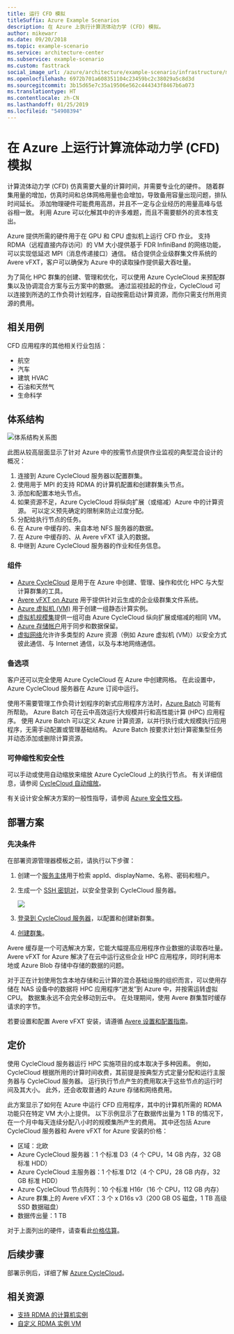 ```yaml
---
title: 运行 CFD 模拟
titleSuffix: Azure Example Scenarios
description: 在 Azure 上执行计算流体动力学 (CFD) 模拟。
author: mikewarr
ms.date: 09/20/2018
ms.topic: example-scenario
ms.service: architecture-center
ms.subservice: example-scenario
ms.custom: fasttrack
social_image_url: /azure/architecture/example-scenario/infrastructure/media/architecture-hpc-cfd.png
ms.openlocfilehash: 6972b701a608351104c23459bc2c38029a5c8d3d
ms.sourcegitcommit: 3b15d65e7c35a19506e562c444343f8467b6a073
ms.translationtype: HT
ms.contentlocale: zh-CN
ms.lasthandoff: 01/25/2019
ms.locfileid: "54908394"
---
```

# <a name="running-computational-fluid-dynamics-cfd-simulations-on-azure"></a>在 Azure 上运行计算流体动力学 (CFD) 模拟

计算流体动力学 (CFD) 仿真需要大量的计算时间，并需要专业化的硬件。 随着群集用量的增加，仿真时间和总体网格用量也会增加，导致备用容量出现问题，排队时间延长。 添加物理硬件可能费用高昂，并且不一定与企业经历的用量高峰与低谷相一致。 利用 Azure 可以化解其中的许多难题，而且不需要额外的资本性支出。

Azure 提供所需的硬件用于在 GPU 和 CPU 虚拟机上运行 CFD 作业。 支持 RDMA（远程直接内存访问）的 VM 大小提供基于 FDR InfiniBand 的网络功能，可以实现低延迟 MPI（消息传递接口）通信。 结合提供企业级群集文件系统的 Avere vFXT，客户可以确保为 Azure 中的读取操作提供最大吞吐量。

为了简化 HPC 群集的创建、管理和优化，可以使用 Azure CycleCloud 来预配群集以及协调混合方案与云方案中的数据。 通过监视挂起的作业，CycleCloud 可以连接到所选的工作负荷计划程序，自动按需启动计算资源，而你只需支付所用资源的费用。

## <a name="relevant-use-cases"></a>相关用例

CFD 应用程序的其他相关行业包括：

- 航空
- 汽车
- 建筑 HVAC
- 石油和天然气
- 生命科学

## <a name="architecture"></a>体系结构

![体系结构关系图][architecture]

此图从较高层面显示了针对 Azure 中的按需节点提供作业监视的典型混合设计的概况：

1. 连接到 Azure CycleCloud 服务器以配置群集。
2. 使用用于 MPI 的支持 RDMA 的计算机配置和创建群集头节点。
3. 添加和配置本地头节点。
4. 如果资源不足，Azure CycleCloud 将纵向扩展（或缩减）Azure 中的计算资源。 可以定义预先确定的限制来防止过度分配。
5. 分配给执行节点的任务。
6. 在 Azure 中缓存的、来自本地 NFS 服务器的数据。
7. 在 Azure 中缓存的、从 Avere vFXT 读入的数据。
8. 中继到 Azure CycleCloud 服务器的作业和任务信息。

### <a name="components"></a>组件

- [Azure CycleCloud][cyclecloud] 是用于在 Azure 中创建、管理、操作和优化 HPC 与大型计算群集的工具。
- [Avere vFXT on Azure][avere] 用于提供针对云生成的企业级群集文件系统。
- [Azure 虚拟机 (VM)][vms] 用于创建一组静态计算实例。
- [虚拟机规模集][vmss]提供一组可由 Azure CycleCloud 纵向扩展或缩减的相同 VM。
- [Azure 存储帐户](/azure/storage/common/storage-introduction)用于同步和数据保留。
- [虚拟网络](/azure/virtual-network/virtual-networks-overview)允许许多类型的 Azure 资源（例如 Azure 虚拟机 (VM)）以安全方式彼此通信、与 Internet 通信，以及与本地网络通信。

### <a name="alternatives"></a>备选项

客户还可以完全使用 Azure CycleCloud 在 Azure 中创建网格。 在此设置中，Azure CycleCloud 服务器在 Azure 订阅中运行。

使用不需要管理工作负荷计划程序的新式应用程序方法时，[Azure Batch][batch] 可能有所帮助。 Azure Batch 可在云中高效运行大规模并行和高性能计算 (HPC) 应用程序。 使用 Azure Batch 可以定义 Azure 计算资源，以并行执行或大规模执行应用程序，无需手动配置或管理基础结构。 Azure Batch 按要求计划计算密集型任务并动态添加或删除计算资源。

### <a name="scalability-and-security"></a>可伸缩性和安全性

可以手动或使用自动缩放来缩放 Azure CycleCloud 上的执行节点。 有关详细信息，请参阅 [CycleCloud 自动缩放][cycle-scale]。

有关设计安全解决方案的一般性指导，请参阅 [Azure 安全性文档][security]。

## <a name="deploy-the-scenario"></a>部署方案

### <a name="prerequisites"></a>先决条件

在部署资源管理器模板之前，请执行以下步骤：

1. 创建一个[服务主体][cycle-svcprin]用于检索 appId、displayName、名称、密码和租户。
2. 生成一个 [SSH 密钥对][cycle-ssh]，以安全登录到 CycleCloud 服务器。

    <!-- markdownlint-disable MD033 -->

    <a href="https://portal.azure.com/#create/Microsoft.Template/uri/https%3A%2F%2Fraw.githubusercontent.com%2FCycleCloudCommunity%2Fcyclecloud_arm%2Fmaster%2Fazuredeploy.json" target="_blank">
        <img src="https://azuredeploy.net/deploybutton.png"/>
    </a>

    <!-- markdownlint-enable MD033 -->

3. [登录到 CycleCloud 服务器][cycle-login]，以配置和创建新群集。
4. [创建群集][cycle-create]。

Avere 缓存是一个可选解决方案，它能大幅提高应用程序作业数据的读取吞吐量。 Avere vFXT for Azure 解决了在云中运行这些企业 HPC 应用程序，同时利用本地或 Azure Blob 存储中存储的数据的问题。

对于正在计划使用包含本地存储和云计算的混合基础设施的组织而言，可以使用存储在 NAS 设备中的数据将 HPC 应用程序“迸发”到 Azure 中，并按需运转虚拟 CPU。 数据集永远不会完全移动到云中。 在处理期间，使用 Avere 群集暂时缓存请求的字节。

若要设置和配置 Avere vFXT 安装，请遵循 [Avere 设置和配置指南][avere]。

## <a name="pricing"></a>定价

使用 CycleCloud 服务器运行 HPC 实施项目的成本取决于多种因素。 例如，CycleCloud 根据所用的计算时间收费，其前提是按典型方式定量分配和运行主服务器与 CycleCloud 服务器。 运行执行节点产生的费用取决于这些节点的运行时间及其大小。 此外，还会收取普通的 Azure 存储和网络费用。

此方案显示了如何在 Azure 中运行 CFD 应用程序，其中的计算机所需的 RDMA 功能只在特定 VM 大小上提供。 以下示例显示了在数据传出量为 1 TB 的情况下，在一个月中每天连续分配八小时的规模集所产生的费用。 其中还包括 Azure CycleCloud 服务器和 Avere vFXT for Azure 安装的价格：

- 区域：北欧
- Azure CycleCloud 服务器：1 个标准 D3（4 个 CPU，14 GB 内存，32 GB 标准 HDD）
- Azure CycleCloud 主服务器：1 个标准 D12（4 个 CPU，28 GB 内存，32 GB 标准 HDD）
- Azure CycleCloud 节点阵列：10 个标准 H16r（16 个 CPU，112 GB 内存）
- Azure 群集上的 Avere vFXT：3 个 x D16s v3（200 GB OS 磁盘，1 TB 高级 SSD 数据磁盘）
- 数据传出量：1 TB

对于上面列出的硬件，请查看此[价格估算][pricing]。

## <a name="next-steps"></a>后续步骤

部署示例后，详细了解 [Azure CycleCloud][cyclecloud]。

## <a name="related-resources"></a>相关资源

- [支持 RDMA 的计算机实例][rdma]
- [自定义 RDMA 实例 VM][rdma-custom]

<!-- links -->
[architecture]: ./media/architecture-hpc-cfd.png
[calculator]: https://azure.com/e/
[availability]: /azure/architecture/checklist/availability
[resource-groups]: /azure/azure-resource-manager/resource-group-overview
[resiliency]: /azure/architecture/resiliency/
[security]: /azure/security/
[scalability]: /azure/architecture/checklist/scalability
[vmss]: /azure/virtual-machine-scale-sets/overview
[cyclecloud]: /azure/cyclecloud/
[rdma]: /azure/virtual-machines/windows/sizes-hpc#rdma-capable-instances
[gpu]: /azure/virtual-machines/windows/sizes-gpu
[hpcsizes]: /azure/virtual-machines/windows/sizes-hpc
[vms]: /azure/virtual-machines/
[low-pri]: /azure/virtual-machine-scale-sets/virtual-machine-scale-sets-use-low-priority
[batch]: /azure/batch/
[avere]: https://github.com/Azure/Avere/blob/master/README.md
[cycle-prereq]: /azure/cyclecloud/quickstart-install-cyclecloud#prerequisites
[cycle-svcprin]: /azure/cyclecloud/quickstart-install-cyclecloud#service-principal
[cycle-ssh]: /azure/cyclecloud/quickstart-install-cyclecloud#ssh-keypair
[cycle-login]: /azure/cyclecloud/quickstart-install-cyclecloud#log-into-the-cyclecloud-application-server
[cycle-create]: /azure/cyclecloud/quickstart-create-and-run-cluster
[rdma]: /azure/virtual-machines/windows/sizes-hpc#rdma-capable-instances
[rdma-custom]: /azure/virtual-machines/linux/classic/rdma-cluster#customize-the-vm
[pricing]: https://azure.com/e/53030a04a2ab47a289156e2377a4247a
[cycle-scale]: /azure/cyclecloud/autoscale
